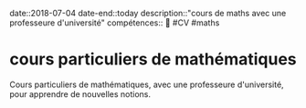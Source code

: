 date::2018-07-04
date-end::today
description::"cours de maths avec une professeure d'université"
compétences:: 🧮
#CV #maths 
# cours particuliers de mathématiques
Cours particuliers de mathématiques, avec une professeure d'université, pour apprendre de nouvelles notions.


